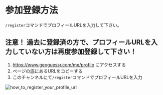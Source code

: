 # 参加登録方法
`/register`コマンドでプロフィールURLを入力して下さい。
## 注意！ 過去に登録済の方で、プロフィールURLを入力していない方は再度参加登録して下さい！
1. https://www.geoguessr.com/me/profile にアクセスする
2. ページの底にあるURLをコピーする
3. このチャンネルにて`/register`コマンドでプロフィールURLを入力

![how_to_register_your_profile_url](https://midoika.github.io/Guess_Lounge/how_to_register_your_profile_url/how_to_copy_geoguessr_profile_url.png "サンプル")

